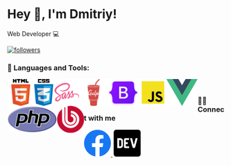 # Hey 👋, I'm Dmitriy!

Web Developer 💻

<a href="https://github.com/armandupe">
    <img alt="followers" title="Follow me on Github" src="https://img.shields.io/github/followers/armandupe?style=social"/>
</a>

### 🔨 Languages and Tools:

<a href="#"><img align="left" src="/img/html.png" width="62px" height="62px" alt="js_html"></a>
<a href="#"><img align="left" src="/img/css.png" width="" height="62px" alt="js_css"></a>
<a href="#"><img align="left" src="/img/sass.png" width="62px" height="62px" alt="js_sass"></a>
<a href="#"><img align="left" src="/img/gulp.png" width="62px" height="62px" alt="js_gulp"></a>
<a href="#"><img align="left" src="/img/bootstrap.png" width="" height="62px" alt="js_bootstrap"></a>
<a href="#"><img align="left" src="/img/js.png" width="62px" height="62px" alt="js_icon"></a>
<a href="#"><img align="left" src="/img/vue.png" width="" height="62px" alt="vue_icon"></a>
<a href="#"><img align="left" src="/img/php.png" width="" height="62px" alt="php_icon"></a>
<a href="#"><img align="left" src="/img/bitrix.png" width="62px" height="62px" alt="bitrix_icon"></a>

<br>

### 🙋‍♂️ Connect with me

<p>
    
  <a href="https://www.facebook.com/profile.php?id=100055543860895">
    <img alt="facebook" title="armandupe FB" height="62px" src="/img/fb.png">
  </a>
  <a href="https://dev.to/armandupe">
    <img alt="Dev.to" title="armandupe Dev.to" height="62px" src="/img/devto.svg">
  </a>
 
</p>
